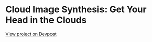 # Cloud Image Synthesis: Get Your Head in the Clouds

[View project on Devpost](https://devpost.com/software/get-your-head-in-the-clouds)
